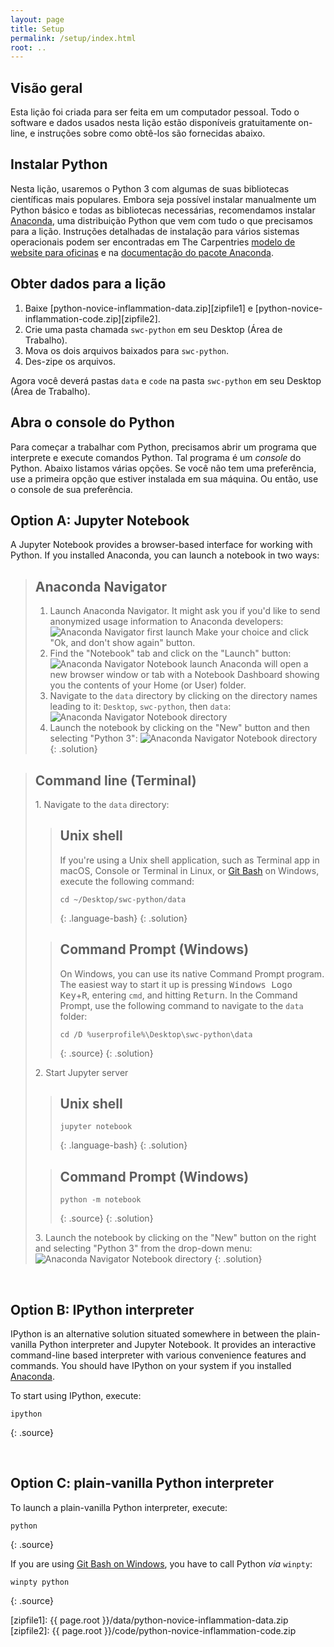 ```yaml
---
layout: page
title: Setup
permalink: /setup/index.html
root: ..
---
```


## Visão geral

Esta lição foi criada para ser feita em um computador pessoal.
Todo o software e dados usados ​​nesta lição estão disponíveis gratuitamente on-line,
e instruções sobre como obtê-los são fornecidas abaixo.

## Instalar Python

Nesta lição, usaremos o Python 3 com algumas de suas bibliotecas científicas mais populares.
Embora seja possível instalar manualmente um Python básico e todas as bibliotecas necessárias,
recomendamos instalar [Anaconda][anaconda-website],
uma distribuição Python que vem com tudo o que precisamos para a lição.
Instruções detalhadas de instalação para vários sistemas operacionais podem ser encontradas
em The Carpentries [modelo de website para oficinas][anaconda-instructions]
e na [documentação do pacote Anaconda][anaconda-install].

## Obter dados para a lição

1. Baixe [python-novice-inflammation-data.zip][zipfile1]
        e [python-novice-inflammation-code.zip][zipfile2].
2. Crie uma pasta chamada `swc-python` em seu Desktop (Área de Trabalho).
3. Mova os dois arquivos baixados para `swc-python`.
4. Des-zipe os arquivos.

Agora você deverá pastas `data` e `code` na pasta `swc-python` 
em seu Desktop (Área de Trabalho).

## Abra o console do Python

Para começar a trabalhar com Python, precisamos abrir um programa que interprete e execute
comandos Python. Tal programa é um _console_ do Python. Abaixo listamos várias opções. Se você não tem uma preferência, use a primeira
opção que estiver instalada em sua máquina. Ou então, use o console de sua preferência.

## Option A: Jupyter Notebook

A Jupyter Notebook provides a browser-based interface for working with Python.
If you installed Anaconda, you can launch a notebook in two ways:

> ## Anaconda Navigator
>
> 1. Launch Anaconda Navigator.
> It might ask you if you'd like to send anonymized usage information to Anaconda developers:
> ![Anaconda Navigator first launch](../fig/anaconda-navigator-first-launch.png)
> Make your choice and click "Ok, and don't show again" button.
> 2. Find the "Notebook" tab and click on the "Launch" button:
> ![Anaconda Navigator Notebook launch](../fig/anaconda-navigator-notebook-launch.png)
> Anaconda will open a new browser window or tab with a Notebook Dashboard showing you the
> contents of your Home (or User) folder.
> 3. Navigate to the `data` directory by clicking on the directory names leading to it:
> `Desktop`, `swc-python`, then `data`:
> ![Anaconda Navigator Notebook directory](../fig/jupyter-notebook-data-directory.png)
> 4. Launch the notebook by clicking on the "New" button and then selecting "Python 3":
> ![Anaconda Navigator Notebook directory](../fig/jupyter-notebook-launch-notebook.png)
{: .solution}

> ## Command line (Terminal)
>
> 1\. Navigate to the `data` directory:
>
> > ## Unix shell
> > If you're using a Unix shell application, such as Terminal app in macOS, Console or Terminal
> > in Linux, or [Git Bash][gitbash] on Windows, execute the following command:
> > ~~~
> > cd ~/Desktop/swc-python/data
> > ~~~
> > {: .language-bash}
> {: .solution}
>
> > ## Command Prompt (Windows)
> > On Windows, you can use its native Command Prompt program.  The easiest way to start it up is
> > pressing <kbd>Windows Logo Key</kbd>+<kbd>R</kbd>, entering `cmd`, and hitting
> > <kbd>Return</kbd>. In the Command Prompt, use the following command to navigate to
> > the `data` folder:
> > ~~~
> > cd /D %userprofile%\Desktop\swc-python\data
> > ~~~
> > {: .source}
> {: .solution}
>
> 2\. Start Jupyter server
>
> > ## Unix shell
> > ~~~
> > jupyter notebook
> > ~~~
> > {: .language-bash}
> {: .solution}
>
> > ## Command Prompt (Windows)
> > ~~~
> > python -m notebook
> > ~~~
> > {: .source}
> {: .solution}
>
> 3\. Launch the notebook by clicking on the "New" button on the right and selecting "Python 3"
> from the drop-down menu:
> ![Anaconda Navigator Notebook directory](../fig/jupyter-notebook-launch-notebook2.png)
{: .solution}

&nbsp; <!-- vertical spacer -->

## Option B: IPython interpreter

IPython is an alternative solution situated somewhere in between the plain-vanilla Python
interpreter and Jupyter Notebook. It provides an interactive command-line based interpreter with
various convenience features and commands.  You should have IPython on your system if you installed
[Anaconda][anaconda-instructions].

To start using IPython, execute:
~~~
ipython
~~~
{: .source}

&nbsp; <!-- vertical spacer -->

## Option C: plain-vanilla Python interpreter

To launch a plain-vanilla Python interpreter, execute:
~~~
python
~~~
{: .source}

If you are using [Git Bash on Windows][gitbash], you have to call Python _via_ `winpty`:
~~~
winpty python
~~~
{: .source}

[anaconda-install]: https://docs.anaconda.com/anaconda/install
[anaconda-instructions]: https://carpentries.github.io/workshop-template/#python
[anaconda-website]: https://www.anaconda.com/
[gitbash]: https://gitforwindows.org
[zipfile1]: {{ page.root }}/data/python-novice-inflammation-data.zip
[zipfile2]: {{ page.root }}/code/python-novice-inflammation-code.zip

